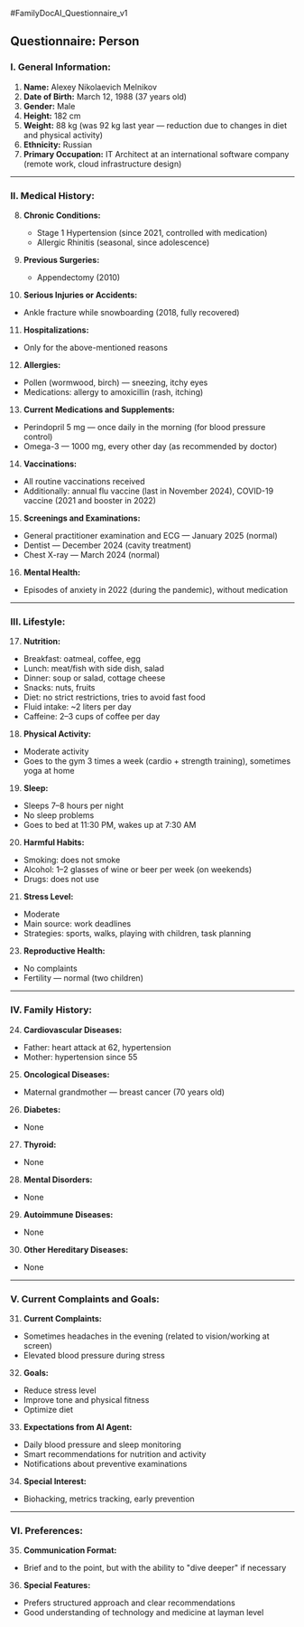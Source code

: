 #FamilyDocAI_Questionnaire_v1
## Questionnaire: Person

### I. General Information:

1. **Name:** Alexey Nikolaevich Melnikov
2. **Date of Birth:** March 12, 1988 (37 years old)
3. **Gender:** Male
4. **Height:** 182 cm
5. **Weight:** 88 kg (was 92 kg last year — reduction due to changes in diet and physical activity)
6. **Ethnicity:** Russian
7. **Primary Occupation:** IT Architect at an international software company (remote work, cloud infrastructure design)

---

### II. Medical History:

8. **Chronic Conditions:**

   * Stage 1 Hypertension (since 2021, controlled with medication)
   * Allergic Rhinitis (seasonal, since adolescence)

9. **Previous Surgeries:**

   * Appendectomy (2010)

10. **Serious Injuries or Accidents:**

* Ankle fracture while snowboarding (2018, fully recovered)

11. **Hospitalizations:**

* Only for the above-mentioned reasons

12. **Allergies:**

* Pollen (wormwood, birch) — sneezing, itchy eyes
* Medications: allergy to amoxicillin (rash, itching)

13. **Current Medications and Supplements:**

* Perindopril 5 mg — once daily in the morning (for blood pressure control)
* Omega-3 — 1000 mg, every other day (as recommended by doctor)

14. **Vaccinations:**

* All routine vaccinations received
* Additionally: annual flu vaccine (last in November 2024), COVID-19 vaccine (2021 and booster in 2022)

15. **Screenings and Examinations:**

* General practitioner examination and ECG — January 2025 (normal)
* Dentist — December 2024 (cavity treatment)
* Chest X-ray — March 2024 (normal)

16. **Mental Health:**

* Episodes of anxiety in 2022 (during the pandemic), without medication

---

### III. Lifestyle:

17. **Nutrition:**

* Breakfast: oatmeal, coffee, egg
* Lunch: meat/fish with side dish, salad
* Dinner: soup or salad, cottage cheese
* Snacks: nuts, fruits
* Diet: no strict restrictions, tries to avoid fast food
* Fluid intake: ~2 liters per day
* Caffeine: 2–3 cups of coffee per day

18. **Physical Activity:**

* Moderate activity
* Goes to the gym 3 times a week (cardio + strength training), sometimes yoga at home

19. **Sleep:**

* Sleeps 7–8 hours per night
* No sleep problems
* Goes to bed at 11:30 PM, wakes up at 7:30 AM

20. **Harmful Habits:**

* Smoking: does not smoke
* Alcohol: 1–2 glasses of wine or beer per week (on weekends)
* Drugs: does not use

21. **Stress Level:**

* Moderate
* Main source: work deadlines
* Strategies: sports, walks, playing with children, task planning

23. **Reproductive Health:**

* No complaints
* Fertility — normal (two children)

---

### IV. Family History:

24. **Cardiovascular Diseases:**

* Father: heart attack at 62, hypertension
* Mother: hypertension since 55

25. **Oncological Diseases:**

* Maternal grandmother — breast cancer (70 years old)

26. **Diabetes:**

* None

27. **Thyroid:**

* None

28. **Mental Disorders:**

* None

29. **Autoimmune Diseases:**

* None

30. **Other Hereditary Diseases:**

* None

---

### V. Current Complaints and Goals:

31. **Current Complaints:**

* Sometimes headaches in the evening (related to vision/working at screen)
* Elevated blood pressure during stress

32. **Goals:**

* Reduce stress level
* Improve tone and physical fitness
* Optimize diet

33. **Expectations from AI Agent:**

* Daily blood pressure and sleep monitoring
* Smart recommendations for nutrition and activity
* Notifications about preventive examinations

34. **Special Interest:**

* Biohacking, metrics tracking, early prevention

---

### VI. Preferences:

35. **Communication Format:**

* Brief and to the point, but with the ability to "dive deeper" if necessary

36. **Special Features:**

* Prefers structured approach and clear recommendations
* Good understanding of technology and medicine at layman level